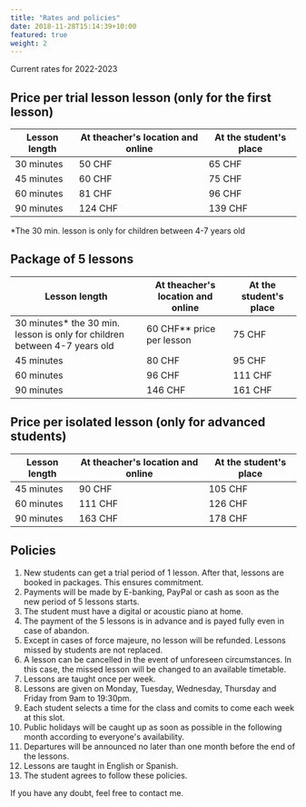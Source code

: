 ```yaml
---
title: "Rates and policies"
date: 2018-11-28T15:14:39+10:00
featured: true
weight: 2
---
```


Current rates for 2022-2023

## Price per trial lesson lesson (only for the first lesson)

Lesson length | At theacher's location and online | At the student's place
--- | --- | ---
30 minutes | 50 CHF | 65 CHF
45 minutes | 60 CHF | 75 CHF
60 minutes | 81 CHF | 96 CHF
90 minutes | 124 CHF| 139 CHF

*The 30 min. lesson is only for children between 4-7 years old

## Package of 5 lessons

Lesson length | At theacher's location and online | At the student's place
--- | --- | ---
30 minutes* the 30 min. lesson is only for children between 4-7 years old | 60 CHF** price per lesson | 75 CHF
45 minutes | 80 CHF | 95 CHF
60 minutes | 96 CHF | 111 CHF
90 minutes | 146 CHF| 161 CHF

## Price per isolated lesson (only for advanced students)

Lesson length | At theacher's location and online | At the student's place
--- | --- | ---
45 minutes | 90 CHF | 105 CHF
60 minutes | 111 CHF | 126 CHF
90 minutes | 163 CHF| 178 CHF

## Policies

1. New students can get a trial period of 1 lesson. After that, lessons are booked in packages. This ensures commitment.
2. Payments will be made by E-banking, PayPal or cash as soon as the new period of 5 lessons starts. 
3. The student must have a digital or acoustic piano at home.
4. The payment of the 5 lessons is in advance and is payed fully even in case of abandon.
5. Except in cases of force majeure, no lesson will be refunded. Lessons missed by students are not replaced.
6. A lesson can be cancelled in the event of unforeseen circumstances. In this case, the missed lesson will be changed to an available timetable. 
7. Lessons are taught once per week. 
8. Lessons are given on Monday, Tuesday, Wednesday, Thursday and Friday from 9am to 19:30pm. 
9. Each student selects a time for the class and comits to come each week at this slot. 
10. Public holidays will be caught up as soon as possible in the following month according to everyone's availability.
11. Departures will be announced no later than one month before the end of the lessons.
12. Lessons are taught in English or Spanish.
13. The student agrees to follow these policies.

If you have any doubt, feel free to contact me.
